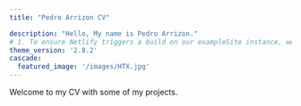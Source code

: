 ```yaml
---
title: "Pedro Arrizon CV"

description: "Hello, My name is Pedro Arrizon."
# 1. To ensure Netlify triggers a build on our exampleSite instance, we need to change a file in the exampleSite directory.
theme_version: '2.8.2'
cascade:
  featured_image: '/images/HTX.jpg'
---
```

Welcome to my CV  with some of my projects. 